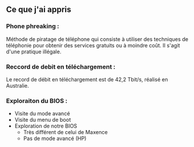 ## Ce que j'ai appris

### Phone phreaking :

Méthode de piratage de téléphone qui consiste à utiliser des techniques de téléphonie pour obtenir des services gratuits ou à moindre coût. Il s'agit d'une pratique illégale.

### Reccord de debit en téléchargement :

Le record de débit en téléchargement est de 42,2 Tbit/s, réalisé en Australie.

### Exploraiton du BIOS :

* Visite du mode avancé
* Visite du menu de boot
* Exploration de notre BIOS
    * Très différent de celui de Maxence
    * Pas de mode avancé (HP)

